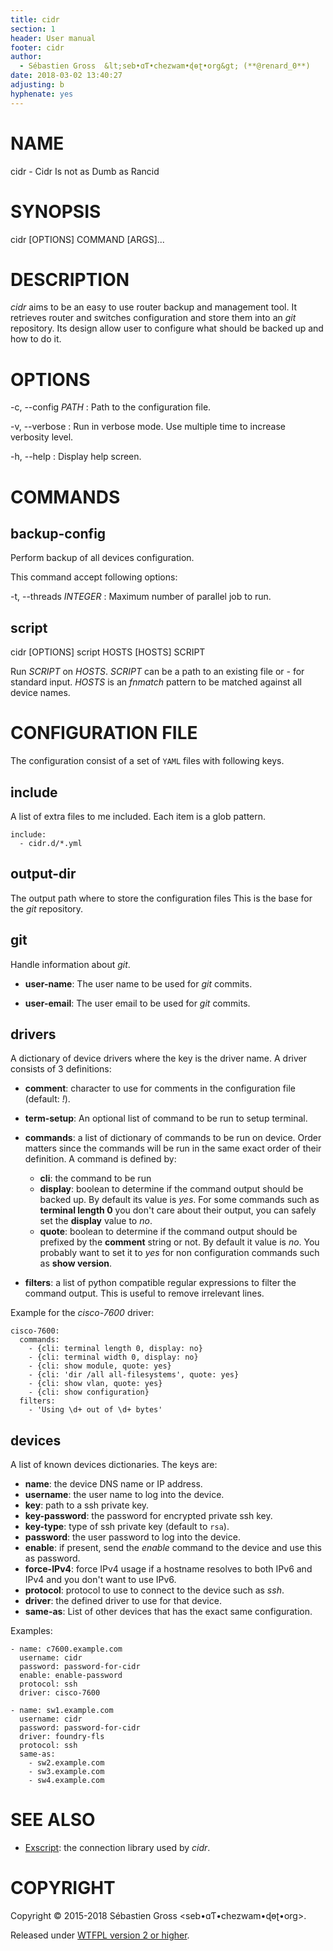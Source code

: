 ```yaml
---
title: cidr
section: 1
header: User manual
footer: cidr
author:
  - Sébastien Gross  &lt;seb•ɑƬ•chezwam•ɖɵʈ•org&gt; (**@renard_0**)
date: 2018-03-02 13:40:27
adjusting: b
hyphenate: yes
---
```


# NAME

cidr - Cidr Is not as Dumb as Rancid

# SYNOPSIS

cidr \[OPTIONS\] COMMAND [ARGS]...

# DESCRIPTION

*cidr* aims to be an easy to use router backup and management tool. It
retrieves router and switches configuration and store them into an *git*
repository. Its design allow user to configure what should be backed up and
how to do it.

# OPTIONS

-c, \--config *PATH*
: Path to the configuration file.

-v, \--verbose
: Run in verbose mode. Use multiple time to increase verbosity level.

-h, \--help
: Display help screen.

# COMMANDS

## **backup-config**

Perform backup of all devices configuration.

This command accept following options:

-t, \--threads *INTEGER*
: Maximum number of parallel job to run.

## **script**

cidr \[OPTIONS\] script HOSTS \[HOSTS\] SCRIPT

Run *SCRIPT* on *HOSTS*. *SCRIPT* can be a path to an existing file or *-*
for standard input. *HOSTS* is an *fnmatch* pattern to be matched against
all device names.


# CONFIGURATION FILE

The configuration consist of a set of `YAML` files with following keys.

## **include**

A list of extra files to me included. Each item is a glob pattern.

    include:
      - cidr.d/*.yml

## **output-dir**

The output path where to store the configuration files This is the base for
the *git* repository.

## **git**

Handle information about *git*.

- **user-name**:  The user name to be used for *git* commits.

- **user-email**:  The user email to be used for *git* commits.


## **drivers**

A dictionary of device drivers where the key is the driver name. A driver
consists of 3 definitions:

- **comment**: character to use for comments in the configuration file
  (default: *!*).

- **term-setup**: An optional list of command to be run to setup terminal.

- **commands**: a list of dictionary of commands to be run on device. Order
  matters since the commands will be run in the same exact order of their
  definition. A command is defined by:

	- **cli**: the command to be run
	- **display**: boolean to determine if the command output should be
      backed up. By default its value is *yes*. For some commands such as
      **terminal length 0** you don't care about their output, you can safely
      set the **display** value to *no*.
	- **quote**: boolean to determine if the command output should be
      prefixed by the **comment** string or not. By default it value is
      *no*. You probably want to set it to *yes* for non configuration
      commands such as **show version**.

- **filters**: a list of python compatible regular expressions to filter the
  command output. This is useful to remove irrelevant lines. 

Example for the *cisco-7600* driver:

    cisco-7600:
      commands:
        - {cli: terminal length 0, display: no}
        - {cli: terminal width 0, display: no}
        - {cli: show module, quote: yes}
        - {cli: 'dir /all all-filesystems', quote: yes}
        - {cli: show vlan, quote: yes}
        - {cli: show configuration}
      filters:
        - 'Using \d+ out of \d+ bytes'

## **devices**

A list of known devices dictionaries. The keys are:

- **name**: the device DNS name or IP address.
- **username**: the user name to log into the device.
- **key**: path to a ssh private key.
- **key-password**: the password for encrypted private ssh key.
- **key-type**: type of ssh private key (default to `rsa`).
- **password**: the user password to log into the device.
- **enable**: if present, send the *enable* command to the device and use
  this as password.
- **force-IPv4**: force IPv4 usage if a hostname resolves to both IPv6 and
  IPv4 and you don't want to use IPv6.
- **protocol**: protocol to use to connect to the device such as *ssh*.
- **driver**: the defined driver to use for that device.
- **same-as**: List of other devices that has the exact same configuration.


Examples:

    - name: c7600.example.com
      username: cidr
      password: password-for-cidr
      enable: enable-password
      protocol: ssh
      driver: cisco-7600

    - name: sw1.example.com
      username: cidr
      password: password-for-cidr
      driver: foundry-fls
      protocol: ssh
      same-as:
        - sw2.example.com
        - sw3.example.com
        - sw4.example.com


# SEE ALSO

- [Exscript](https://github.com/knipknap/exscript/): the connection library
  used by *cidr*.

# COPYRIGHT

Copyright © 2015-2018 Sébastien Gross &lt;seb•ɑƬ•chezwam•ɖɵʈ•org&gt;.

Released under [WTFPL version 2 or higher](http://sam.zoy.org/wtfpl/COPYING).
